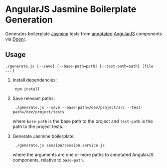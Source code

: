 # AngularJS Jasmine Boilerplate Generation

Generates boilerplate [Jasmine](http://jasmine.github.io/) tests from [annotated](https://github.com/angular/angular.js/wiki/Writing-AngularJS-Documentation) [AngularJS](https://angularjs.org/) components via [Dgeni](https://github.com/angular/dgeni).

## Usage

    ./generate.js [--save] [--base-path=path] [--test-path=path] [file ...]

1. Install dependencies:

        npm install

2. Save relevant paths:

        ./generate.js --save --base-path=/dev/project/src --test-path=/dev/project/tests

    where `base-path` is the base path to the project and `test-path` is the path to the project tests.

3. Generate Jasmine boilerplate:

        ./generate.js session/session.service.js

    where the arguments are one or more paths to annotated AngularJS components, relative to `base-path`.
